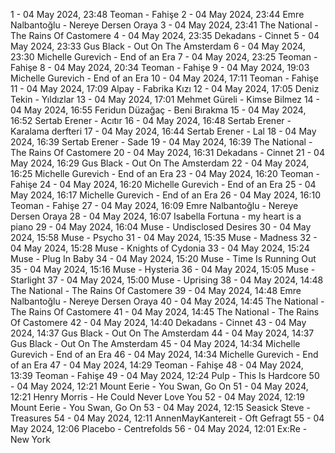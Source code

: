 1 - 04 May 2024, 23:48	Teoman - Fahişe
2 - 04 May 2024, 23:44	Emre Nalbantoğlu - Nereye Dersen Oraya
3 - 04 May 2024, 23:41	The National - The Rains Of Castomere
4 - 04 May 2024, 23:35	Dekadans - Cinnet
5 - 04 May 2024, 23:33	Gus Black - Out On The Amsterdam
6 - 04 May 2024, 23:30	Michelle Gurevich - End of an Era
7 - 04 May 2024, 23:25	Teoman - Fahişe
8 - 04 May 2024, 20:34	Teoman - Fahişe
9 - 04 May 2024, 19:03	Michelle Gurevich - End of an Era
10 - 04 May 2024, 17:11	Teoman - Fahişe
11 - 04 May 2024, 17:09	Alpay - Fabrika Kızı
12 - 04 May 2024, 17:05	Deniz Tekin - Yıldızlar
13 - 04 May 2024, 17:01	Mehmet Güreli - Kimse Bilmez
14 - 04 May 2024, 16:55	Feridun Düzağaç - Beni Bırakma
15 - 04 May 2024, 16:52	Sertab Erener - Acıtır
16 - 04 May 2024, 16:48	Sertab Erener - Karalama derfteri
17 - 04 May 2024, 16:44	Sertab Erener - Lal
18 - 04 May 2024, 16:39	Sertab Erener - Sade
19 - 04 May 2024, 16:39	The National - The Rains Of Castomere
20 - 04 May 2024, 16:31	Dekadans - Cinnet
21 - 04 May 2024, 16:29	Gus Black - Out On The Amsterdam
22 - 04 May 2024, 16:25	Michelle Gurevich - End of an Era
23 - 04 May 2024, 16:20	Teoman - Fahişe
24 - 04 May 2024, 16:20	Michelle Gurevich - End of an Era
25 - 04 May 2024, 16:17	Michelle Gurevich - End of an Era
26 - 04 May 2024, 16:10	Teoman - Fahişe
27 - 04 May 2024, 16:09	Emre Nalbantoğlu - Nereye Dersen Oraya
28 - 04 May 2024, 16:07	Isabella Fortuna - my heart is a piano
29 - 04 May 2024, 16:04	Muse - Undisclosed Desires
30 - 04 May 2024, 15:58	Muse - Psycho
31 - 04 May 2024, 15:35	Muse - Madness
32 - 04 May 2024, 15:28	Muse - Knights of Cydonia
33 - 04 May 2024, 15:24	Muse - Plug In Baby
34 - 04 May 2024, 15:20	Muse - Time Is Running Out
35 - 04 May 2024, 15:16	Muse - Hysteria
36 - 04 May 2024, 15:05	Muse - Starlight
37 - 04 May 2024, 15:00	Muse - Uprising
38 - 04 May 2024, 14:48	The National - The Rains Of Castomere
39 - 04 May 2024, 14:48	Emre Nalbantoğlu - Nereye Dersen Oraya
40 - 04 May 2024, 14:45	The National - The Rains Of Castomere
41 - 04 May 2024, 14:45	The National - The Rains Of Castomere
42 - 04 May 2024, 14:40	Dekadans - Cinnet
43 - 04 May 2024, 14:37	Gus Black - Out On The Amsterdam
44 - 04 May 2024, 14:37	Gus Black - Out On The Amsterdam
45 - 04 May 2024, 14:34	Michelle Gurevich - End of an Era
46 - 04 May 2024, 14:34	Michelle Gurevich - End of an Era
47 - 04 May 2024, 14:29	Teoman - Fahişe
48 - 04 May 2024, 13:39	Teoman - Fahişe
49 - 04 May 2024, 12:24	Pulp - This Is Hardcore
50 - 04 May 2024, 12:21	Mount Eerie - You Swan, Go On
51 - 04 May 2024, 12:21	Henry Morris - He Could Never Love You
52 - 04 May 2024, 12:19	Mount Eerie - You Swan, Go On
53 - 04 May 2024, 12:15	Seasick Steve - Treasures
54 - 04 May 2024, 12:11	AnnenMayKantereit - Oft Gefragt
55 - 04 May 2024, 12:06	Placebo - Centrefolds
56 - 04 May 2024, 12:01	Ex:Re - New York

